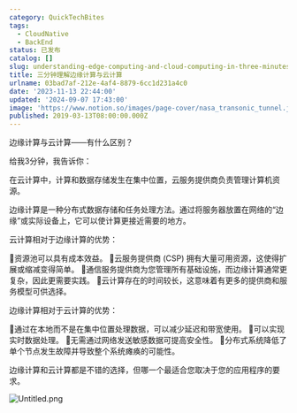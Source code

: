```yaml
---
category: QuickTechBites
tags:
  - CloudNative
  - BackEnd
status: 已发布
catalog: []
slug: understanding-edge-computing-and-cloud-computing-in-three-minutes
title: 三分钟理解边缘计算与云计算
urlname: 03bad7af-212e-4af4-8879-6cc1d231a4c0
date: '2023-11-13 22:44:00'
updated: '2024-09-07 17:43:00'
image: 'https://www.notion.so/images/page-cover/nasa_transonic_tunnel.jpg'
published: 2019-03-13T08:00:00.000Z
---
```


边缘计算与云计算——有什么区别？


给我3分钟，我告诉你：


在云计算中，计算和数据存储发生在集中位置，云服务提供商负责管理计算机资源。


边缘计算是一种分布式数据存储和任务处理方法。通过将服务器放置在网络的“边缘”或实际设备上，它可以使计算更接近需要的地方。


云计算相对于边缘计算的优势：


🔹资源池可以具有成本效益。
🔹云服务提供商 (CSP) 拥有大量可用资源，这使得扩展或缩减变得简单。
🔹通信服务提供商为您管理所有基础设施，而边缘计算通常更复杂，因此更需要实践。
🔹云计算存在的时间较长，这意味着有更多的提供商和服务模型可供选择。


边缘计算相对于云计算的优势：


🔸通过在本地而不是在集中位置处理数据，可以减少延迟和带宽使用。
🔸可以实现实时数据处理。
🔸无需通过网络发送敏感数据可提高安全性。
🔸分布式系统降低了单个节点发生故障并导致整个系统瘫痪的可能性。


边缘计算和云计算都是不错的选择，但哪一个最适合您取决于您的应用程序的要求。


![Untitled.png](https://prod-files-secure.s3.us-west-2.amazonaws.com/5d24fe63-e567-4804-86f9-9fdc62e13082/13581d9b-f241-4af1-9995-cb87504adaf1/Untitled.png?X-Amz-Algorithm=AWS4-HMAC-SHA256&X-Amz-Content-Sha256=UNSIGNED-PAYLOAD&X-Amz-Credential=ASIAZI2LB466X7X5TDAC%2F20250402%2Fus-west-2%2Fs3%2Faws4_request&X-Amz-Date=20250402T213422Z&X-Amz-Expires=3600&X-Amz-Security-Token=IQoJb3JpZ2luX2VjEHYaCXVzLXdlc3QtMiJHMEUCIQCCtXZ9EanMIjdkJNCofRSXgxHvQeblrpxjl3rT1TMV%2FgIgc3%2BPT2k5w%2BJJCFzYhK7IQehM4gtZbresi3XVqdJyFy0qiAQI3%2F%2F%2F%2F%2F%2F%2F%2F%2F%2F%2FARAAGgw2Mzc0MjMxODM4MDUiDJsuRpLdPvDkLf4b9yrcA5ZBOaN65i0tBEPKAdh3lXjz6TzT0%2BK0UN01Vtx15CBKWcQ5w43Suq31L9almDGstewcOkVQ4cUvkDTvTDvbxtnQS03HzZ8OtWIaSWFnEU%2FpGMAjCdLS4kX37pW3bwWUtdy1EFCiUgxcjvWJDZ0fphwBN%2BpgUY9V2zCc3meH4%2FPPWQw21exeJPt5RxlNQ4ZEneaB%2BXQ2I1Z6ytqsrDMnOwVAXPuK5CJKqEacIUc09aJDLwN9Gn5Ba89CkFqpVH6IZt5E4UWyhRp4enMKnt77vZsRmRQEaFMwbN4EKximLYxEDtTpNkZkX%2F0BEc2UEwdAgkvLSB7jizPomBwJ%2F3qLnH8%2FsfQTeZeNZmBRvDqSxe%2FzDXdoBnbEOehXC09DfYKBo7lgYYlURg88HLKtQBD9pDoYfuxgL%2BC7SSyBLwsVeyZiPZPEuacxrI9r2vkCzkQZeMpv0yphmZT6ZTPtaHgU2BNCS%2F6KntWj3vfkU5QHvwJT4eDdaTH65Apc8re0LKyLLpFZiBxsSNUfBYsUzYMjuEWVO1Lk44SN8N%2FAjvjx1qTA9xolJg%2Fj5hZ50Xc6u0hpvnSTKnebRsq7BrQ6RMfwMW04Pc8pr4%2Fxhal904vG8%2BJaybtEaL2MNcS2HlGfMIPXtr8GOqUBXaHI0MNZDVrkXBKVa6W8%2F2NefQDiHf7133hfhRnmzuHowLH8U1MJLqTJFlTUL0SbVus4sAchCv%2B0dEZg%2B3Lx8id4lDbXCNI9bYa%2F%2BDPUV2kikQWvVKh%2BwLuzsT%2FYGQWlO8CRvg7fkoNE2umFGljv9KsI9SjyhX0Kq2MRiHc2VP0cIv8%2F39MW8%2B6rZxH7xRv7hmRPe0ENAo3teXZf%2BlDO1lSAA2df&X-Amz-Signature=de6e5bc643496bbe784524b0bc665ecd4fc1c3e8631064cf4007b49dce96c8ae&X-Amz-SignedHeaders=host&x-id=GetObject)

